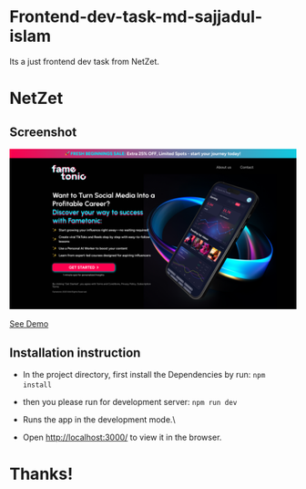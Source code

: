 # Frontend-dev-task-md-sajjadul-islam

Its a just frontend dev task from NetZet.

# NetZet

## Screenshot

![Screenshot of the project](assets/images/project--screenshot.png)

[See Demo](https://netzet-frontend-task-8uptb8srm-md-sajjadul-islams-projects.vercel.app/)

## Installation instruction

- In the project directory, first install the Dependencies by run: `npm install`

- then you please run for development server: `npm run dev`

- Runs the app in the development mode.\
- Open [http://localhost:3000/](http://localhost:3000/) to view it in the browser.

# Thanks!